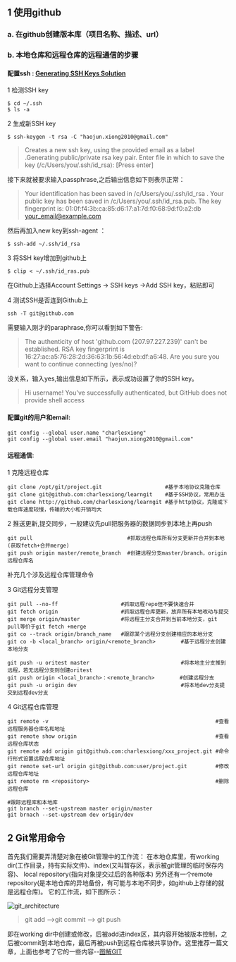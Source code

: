 ## 1 使用github
###  a. 在github创建版本库（项目名称、描述、url）

###  b. 本地仓库和远程仓库的远程通信的步骤 

#### 配置ssh : [Generating SSH Keys Solution](https://help.github.com/articles/generating-ssh-keys)

1 检测SSH key 
```
$ cd ~/.ssh
$ ls -a
```
2 生成新SSH key 
```
$ ssh-keygen -t rsa -C "haojun.xiong2010@gmail.com"
```

>Creates a new ssh key, using the provided email as a label .Generating public/private rsa key pair. 
Enter file in which to save the key (/c/Users/you/.ssh/id_rsa): [Press enter]

接下来就被要求输入passphrase,之后输出信息如下则表示正常：

>Your identification has been saved in /c/Users/you/.ssh/id_rsa .
 Your public key has been saved in /c/Users/you/.ssh/id_rsa.pub.
 The key fingerprint is: 01:0f:f4:3b:ca:85:d6:17:a1:7d:f0:68:9d:f0:a2:db your_email@example.com

然后再加入new key到ssh-agent ： 
``` 
$ ssh-add ~/.ssh/id_rsa 
```

3 将SSH key增加到github上 
```
$ clip < ~/.ssh/id_ras.pub 
``` 
在Github上选择Account Settings -> SSH keys ->Add SSH key，粘贴即可

4 测试SSH是否连到Github上 
```
ssh -T git@github.com
```
需要输入刚才的paraphrase,你可以看到如下警告:
>The authenticity of host 'github.com (207.97.227.239)' can't be established.
 RSA key fingerprint is 16:27:ac:a5:76:28:2d:36:63:1b:56:4d:eb:df:a6:48.
 Are you sure you want to continue connecting (yes/no)?

没关系，输入yes,输出信息如下所示，表示成功设置了你的SSH key。

>Hi username! You've successfully authenticated, but GitHub does not
 provide shell access


#### 配置git的用户和email:
```
git config --global user.name "charlesxiong" 
git config --global user.email "haojun.xiong2010@gmail.com" 
```

#### 远程通信: 
1 克隆远程仓库 
```
git clone /opt/git/project.git                    #基于本地协议克隆仓库
git clone git@github.com:charlesxiong/learngit    #基于SSH协议，常用办法
git clone http://github.com/charlesxiong/learngit #基于http协议，克隆或下载仓库速度较慢，传输的大小和开销均大
```
2 推送更新,提交同步，一般建议先pull把服务器的数据同步到本地上再push
```
git pull                              #抓取远程仓库所有分支更新并合并到本地(获取fetch+合并merge)
git push origin master/remote_branch  #创建远程分支master/branch，origin远程仓库名
```
补充几个涉及远程仓库管理命令

3 Git远程分支管理
```
git pull --no-ff                    #抓取远程repo但不要快速合并
git fetch origin                    #抓取远程仓库更新，放弃所有本地改动与提交
git merge origin/master             #将远程主分支合并到当前本地分支，git pull等价于git fetch +merge
git co --track origin/branch_name   #跟踪某个远程分支创建相应的本地分支
git co -b <local_branch> origin/<remote_branch>        #基于远程分支创建本地分支

git push -u oritest master                             #将本地主分支推到远程，若无远程分支则创建oritest
git push origin <local_branch>：<remote_branch>        #创建远程分支
git push -u origin dev                                 #将本地dev分支提交到远程dev分支
```

4 Git远程仓库管理
```
git remote -v                                                     #查看远程服务器仓库名和地址
git remote show origin                                            #查看远程仓库状态
git remote add origin git@github.com:charlesxiong/xxx_project.git #命令行形式设置远程仓库地址
git remote set-url origin git@github.com:user/project.git         #修改远程仓库地址
git remote rm <repository>                                        #删除远程仓库

#跟踪远程库和本地库
git branch --set-upstream master origin/master
git brnach --set-upstream dev origin/dev
```

## 2 Git常用命令
首先我们需要弄清楚对象在被Git管理中的工作流：
在本地仓库里，有working dir(工作目录，持有实际文件)、index(又叫暂存区，表示被git管理的临时保存内容)、
local repository(指向对象提交过后的各种版本)
另外还有一个remote repository(是本地仓库的异地备份，有可能与本地不同步，如github上存储的就是远程仓库)。
它的工作流，如下图所示：


![git_architecture](http://nettedfish.sinaapp.com/images/3.git_architecture.png)

> git add -->git commit --> git push

即在working dir中创建或修改，后被add进index区，其内容开始被版本控制，之后被commit到本地仓库，最后再被push到远程仓库被共享协作。这里推荐一篇文章，上面也参考了它的一些内容--[图解GIT](http://nettedfish.sinaapp.com/blog/2013/08/05/deep-into-git-with-diagrams/)



